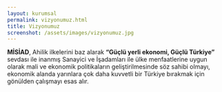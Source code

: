 ```yaml
---
layout: kurumsal
permalink: vizyonumuz.html
title: Vizyonumuz
screenshot: /assets/images/vizyonumuz.jpg
---
```


**MİSİAD**, Ahilik ilkelerini baz alarak **“Güçlü yerli ekonomi, Güçlü Türkiye”** sevdası ile inanmış Sanayici ve İşadamları ile ülke menfaatlerine uygun olarak mali ve ekonomik politikaların geliştirilmesinde söz sahibi olmayı, ekonomik alanda yarınlara çok daha kuvvetli bir Türkiye bırakmak için gönülden çalışmayı esas alır.


